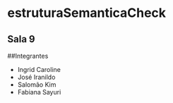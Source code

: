 # estruturaSemanticaCheck
## Sala 9 
##Integrantes
  - Ingrid Caroline
  - José Iranildo
  - Salomão Kim
  - Fabiana Sayuri
